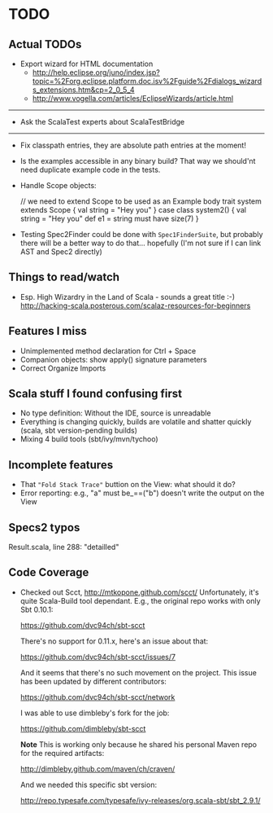 TODO
====

Actual TODOs
------------

- Export wizard for HTML documentation
  - http://help.eclipse.org/juno/index.jsp?topic=%2Forg.eclipse.platform.doc.isv%2Fguide%2Fdialogs_wizards_extensions.htm&cp=2_0_5_4
  - http://www.vogella.com/articles/EclipseWizards/article.html

---------------------------------

- Ask the ScalaTest experts about ScalaTestBridge

---------------------------------

- Fix classpath entries, they are absolute path entries at the moment!
- Is the examples accessible in any binary build? That way we should'nt need duplicate example code in the tests.
- Handle Scope objects:

  // we need to extend Scope to be used as an Example body
  trait system extends Scope {
    val string = "Hey you"
  }
  case class system2() {
    val string = "Hey you"
    def e1 = string must have size(7)
  }
- Testing Spec2Finder could be done with `Spec1FinderSuite`, but probably there will be a better way to do that... hopefully (I'm not sure if I can link AST and Spec2 directly)

Things to read/watch
--------------------

* Esp. High Wizardry in the Land of Scala - sounds a great title :-)
  http://hacking-scala.posterous.com/scalaz-resources-for-beginners

Features I miss
---------------

- Unimplemented method declaration for Ctrl + Space
- Companion objects: show apply() signature parameters
- Correct Organize Imports


Scala stuff I found confusing first
-----------------------------------

- No type definition: Without the IDE, source is unreadable
- Everything is changing quickly, builds are volatile and shatter quickly
  (scala, sbt version-pending builds)
- Mixing 4 build tools (sbt/ivy/mvn/tychoo)

Incomplete features
-------------------

- That `"Fold Stack Trace"` buttion on the View: what should it do?
- Error reporting: e.g., "a" must be_==("b") doesn't write the output on the View

Specs2 typos
------------
Result.scala, line 288: "detailled"

Code Coverage
-------------

* Checked out Scct, http://mtkopone.github.com/scct/
  Unfortunately, it's quite Scala-Build tool dependant. E.g., the original repo works with only Sbt 0.10.1:

	https://github.com/dvc94ch/sbt-scct

  There's no support for 0.11.x, here's an issue about that:

	https://github.com/dvc94ch/sbt-scct/issues/7

  And it seems that there's no such movement on the project. This issue has been updated by different contributors:

	https://github.com/dvc94ch/sbt-scct/network

  I was able to use dimbleby's fork for the job:
	
	https://github.com/dimbleby/sbt-scct

  **Note** This is working only because he shared his personal Maven repo for the required artifacts:

	http://dimbleby.github.com/maven/ch/craven/

  And we needed this specific sbt version:

	http://repo.typesafe.com/typesafe/ivy-releases/org.scala-sbt/sbt_2.9.1/

